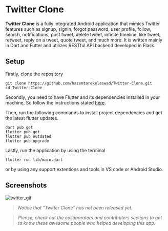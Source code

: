 # Twitter Clone
**Twitter Clone** is a fully integrated Android application that mimics Twitter features such as signup, signin, forgot password, user profile, follow, search, notifications, post tweet, delete tweet, infinite timeline, like tweet, retweet, reply on a tweet, quote tweet, and much more. It is written mainly in Dart and Futter and utilizes RESTful API backend developed in Flask.
## Setup
Firstly, clone the repository
```
git clone https://github.com/hazemtarekelaswad/Twitter-Clone.git
cd Twitter-Clone
```
Secondly, you need to have Flutter and its dependencies installed in your machine, So follow the instructions stated [here](https://docs.flutter.dev/get-started/install).

Then, run the following commands to install project dependencies and get the latest flutter updates.
```
dart pub get
flutter pub get
flutter pub outdated
flutter pub upgrade
```

Lastly, run the application by using the terminal
```
flutter run lib/main.dart
```
or by using any support extentions and tools in VS code or Android Studio.

## Screenshots
![twitter_gif]()


> *Notice that "Twitter Clone" has not been released yet.*

> *Please, check out the collaborators and contributers sections to get to know these awesome people who helped developing this app.*
